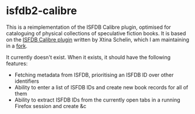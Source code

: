 # isfdb2-calibre

This is a reimplementation of the ISFDB Calibre plugin, optimised for cataloguing of physical collections of speculative fiction books. It is based on the [ISFDB Calibre plugin][1] written by Xtina Schelin, which I am maintaining in a [fork][2].

It currently doesn't exist. When it exists, it should have the following features:

* Fetching metadata from ISFDB, prioritising an ISFDB ID over other identifiers
* Ability to enter a list of ISFDB IDs and create new book records for all of them
* Ability to extract ISFDB IDs from the currently open tabs in a running Firefox session and create &c

[1]: https://github.com/XtinaSchelin/isfdb-calibre
[2]: https://github.com/confluence/isfdb-calibre
